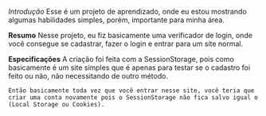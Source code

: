 *Introdução*
    Esse é um projeto de aprendizado, onde eu estou mostrando algumas habilidades simples, porém, importante para minha área.

**Resumo**
    Nesse projeto, eu fiz basicamente uma verificador de login, onde você consegue se cadastrar, fazer o login e entrar para um site normal.


**Especificações**
    A criação foi feita com a SessionStorage, pois como basicamente é um site simples que é apenas para testar se o cadastro foi feito ou não, não necessitando de outro método.

    Então basicamente toda vez que você entrar nesse site, você teria que criar uma conta novamente pois o SessionStorage não fica salvo igual o (Local Storage ou Cookies).
